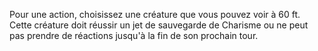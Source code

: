 Pour une action, choisissez une créature que vous pouvez voir à 60 ft. Cette créature doit réussir un jet de sauvegarde de Charisme ou ne peut pas prendre de réactions jusqu'à la fin de son prochain tour.
